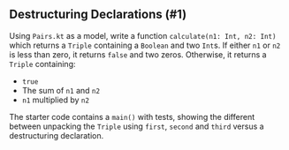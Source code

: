 ## Destructuring Declarations (#1)

Using `Pairs.kt` as a model, write a function `calculate(n1: Int, n2: Int)`
which returns a `Triple` containing a `Boolean` and two `Int`s. If either `n1`
or `n2` is less than zero, it returns `false` and two zeros. Otherwise, it
returns a `Triple` containing:

- `true`
- The sum of `n1` and `n2`
- `n1` multiplied by `n2`

The starter code contains a `main()` with tests, showing the different between
unpacking the `Triple` using `first`, `second` and `third` versus a
destructuring declaration.
